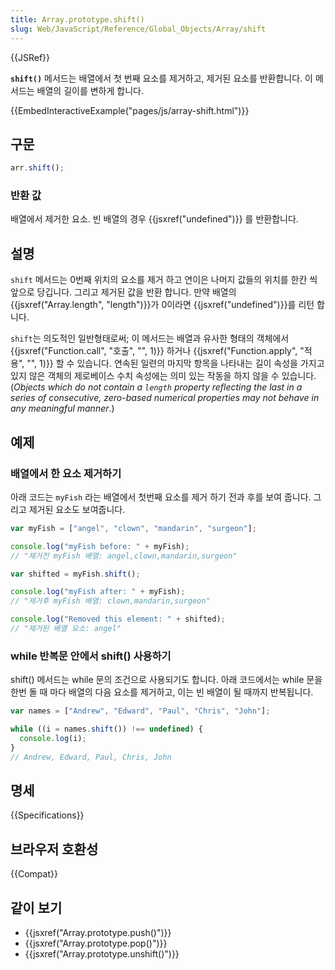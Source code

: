 ```yaml
---
title: Array.prototype.shift()
slug: Web/JavaScript/Reference/Global_Objects/Array/shift
---
```


{{JSRef}}

**`shift()`** 메서드는 배열에서 첫 번째 요소를 제거하고, 제거된 요소를 반환합니다. 이 메서드는 배열의 길이를 변하게 합니다.

{{EmbedInteractiveExample("pages/js/array-shift.html")}}

## 구문

```js
arr.shift();
```

### 반환 값

배열에서 제거한 요소. 빈 배열의 경우 {{jsxref("undefined")}} 를 반환합니다.

## 설명

`shift` 메서드는 0번째 위치의 요소를 제거 하고 연이은 나머지 값들의 위치를 한칸 씩 앞으로 당깁니다. 그리고 제거된 값을 반환 합니다. 만약 배열의 {{jsxref("Array.length", "length")}}가 0이라면 {{jsxref("undefined")}}를 리턴 합니다.

`shift`는 의도적인 일반형태로써; 이 메서드는 배열과 유사한 형태의 객체에서 {{jsxref("Function.call", "호출", "", 1)}} 하거나 {{jsxref("Function.apply", "적용", "", 1)}} 할 수 있습니다. 연속된 일련의 마지막 항목을 나타내는 길이 속성을 가지고 있지 않은 객체의 제로베이스 수치 속성에는 의미 있는 작동을 하지 않을 수 있습니다. (_Objects which do not contain a `length` property reflecting the last in a series of consecutive, zero-based numerical properties may not behave in any meaningful manner_.)

## 예제

### 배열에서 한 요소 제거하기

아래 코드는 `myFish` 라는 배열에서 첫번째 요소를 제거 하기 전과 후를 보여 줍니다. 그리고 제거된 요소도 보여줍니다.

```js
var myFish = ["angel", "clown", "mandarin", "surgeon"];

console.log("myFish before: " + myFish);
// "제거전 myFish 배열: angel,clown,mandarin,surgeon"

var shifted = myFish.shift();

console.log("myFish after: " + myFish);
// "제거후 myFish 배열: clown,mandarin,surgeon"

console.log("Removed this element: " + shifted);
// "제거된 배열 요소: angel"
```

### while 반복문 안에서 shift() 사용하기

shift() 메서드는 while 문의 조건으로 사용되기도 합니다. 아래 코드에서는 while 문을 한번 돌 때 마다 배열의 다음 요소를 제거하고, 이는 빈 배열이 될 때까지 반복됩니다.

```js
var names = ["Andrew", "Edward", "Paul", "Chris", "John"];

while ((i = names.shift()) !== undefined) {
  console.log(i);
}
// Andrew, Edward, Paul, Chris, John
```

## 명세

{{Specifications}}

## 브라우저 호환성

{{Compat}}

## 같이 보기

- {{jsxref("Array.prototype.push()")}}
- {{jsxref("Array.prototype.pop()")}}
- {{jsxref("Array.prototype.unshift()")}}
